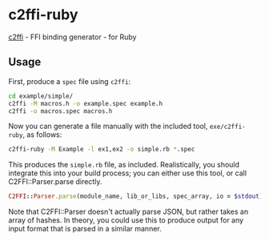 # c2ffi-ruby

[c2ffi](https://github.com/rpav/c2ffi) - FFI binding generator - for Ruby

## Usage

First, produce a `spec` file using `c2ffi`:

```sh
cd example/simple/
c2ffi -M macros.h -o example.spec example.h
c2ffi -o macros.spec macros.h
```

Now you can generate a file manually with the included tool,
`exe/c2ffi-ruby`, as follows:

```sh
c2ffi-ruby -M Example -l ex1,ex2 -o simple.rb *.spec
```

This produces the `simple.rb` file, as included.  Realistically, you
should integrate this into your build process; you can either use this
tool, or call C2FFI::Parser.parse directly.

```ruby
C2FFI::Parser.parse(module_name, lib_or_libs, spec_array, io = $stdout)
```

Note that C2FFI::Parser doesn't actually parse JSON, but rather takes
an array of hashes.  In theory, you could use this to produce output
for any input format that is parsed in a similar manner.
